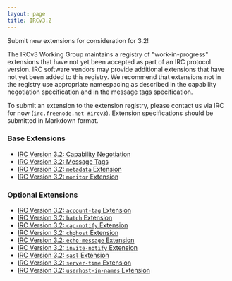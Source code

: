 ```yaml
---
layout: page
title: IRCv3.2
---
```

Submit new extensions for consideration for 3.2!

The IRCv3 Working Group maintains a registry of "work-in-progress" extensions that have not yet been accepted as part of an IRC protocol version. IRC software vendors may provide additional extensions that have not yet been added to this registry. We recommend that extensions not in the registry use appropriate namespacing as described in the capability negotiation specification and in the message tags specification.

To submit an extension to the extension registry, please contact us via IRC for now (`irc.freenode.net #ircv3`). Extension specifications should be submitted in Markdown format.

### Base Extensions

* [IRC Version 3.2: Capability Negotiation]({{site.baseurl}}/specs/core/capability-negotiation-3.2.html)
* [IRC Version 3.2: Message Tags]({{site.baseurl}}/specs/core/message-tags-3.2.html)
* [IRC Version 3.2: `metadata` Extension]({{site.baseurl}}/specs/core/metadata-3.2.html)
* [IRC Version 3.2: `monitor` Extension]({{site.baseurl}}/specs/core/monitor-3.2.html)

### Optional Extensions

* [IRC Version 3.2: `account-tag` Extension]({{site.baseurl}}/specs/extensions/account-tag-3.2.html)
* [IRC Version 3.2: `batch` Extension]({{site.baseurl}}/specs/extensions/batch-3.2.html)
* [IRC Version 3.2: `cap-notify` Extension]({{site.baseurl}}/specs/extensions/cap-notify-3.2.html)
* [IRC Version 3.2: `chghost` Extension]({{site.baseurl}}/specs/extensions/chghost-3.2.html)
* [IRC Version 3.2: `echo-message` Extension]({{site.baseurl}}/specs/extensions/echo-message-3.2.html)
* [IRC Version 3.2: `invite-notify` Extension]({{site.baseurl}}/specs/extensions/invite-notify-3.2.html)
* [IRC Version 3.2: `sasl` Extension]({{site.baseurl}}/specs/extensions/sasl-3.2.html)
* [IRC Version 3.2: `server-time` Extension]({{site.baseurl}}/specs/extensions/server-time-3.2.html)
* [IRC Version 3.2: `userhost-in-names` Extension]({{site.baseurl}}/specs/extensions/userhost-in-names-3.2.html)

